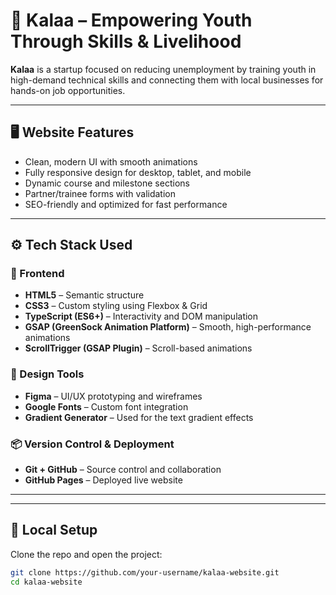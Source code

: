 # 🌟 Kalaa – Empowering Youth Through Skills & Livelihood

**Kalaa** is a startup focused on reducing unemployment by training youth in high-demand technical skills and connecting them with local businesses for hands-on job opportunities. 

---

## 🖥️ Website Features

- Clean, modern UI with smooth animations
- Fully responsive design for desktop, tablet, and mobile
- Dynamic course and milestone sections
- Partner/trainee forms with validation
- SEO-friendly and optimized for fast performance

---

## ⚙️ Tech Stack Used

### 🧩 Frontend
- **HTML5** – Semantic structure
- **CSS3** – Custom styling using Flexbox & Grid
- **TypeScript (ES6+)** – Interactivity and DOM manipulation
- **GSAP (GreenSock Animation Platform)** – Smooth, high-performance animations
- **ScrollTrigger (GSAP Plugin)** – Scroll-based animations

### 🎨 Design Tools
- **Figma** – UI/UX prototyping and wireframes
- **Google Fonts** – Custom font integration
- **Gradient Generator** – Used for the text gradient effects


### 📦 Version Control & Deployment
- **Git + GitHub** – Source control and collaboration
- **GitHub Pages** – Deployed live website

---

---

## 📁 Local Setup

Clone the repo and open the project:

```bash
git clone https://github.com/your-username/kalaa-website.git
cd kalaa-website
